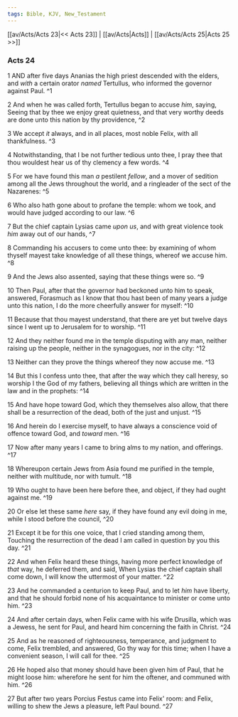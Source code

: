 ```yaml
---
tags: Bible, KJV, New_Testament
---
```


[[av/Acts/Acts 23|<< Acts 23]] | [[av/Acts|Acts]] | [[av/Acts/Acts 25|Acts 25 >>]]

### Acts 24

1 AND after five days Ananias the high priest descended with the elders, and _with_ a certain orator _named_ Tertullus, who informed the governor against Paul. ^1

2 And when he was called forth, Tertullus began to accuse _him_, saying, Seeing that by thee we enjoy great quietness, and that very worthy deeds are done unto this nation by thy providence, ^2

3 We accept _it_ always, and in all places, most noble Felix, with all thankfulness. ^3

4 Notwithstanding, that I be not further tedious unto thee, I pray thee that thou wouldest hear us of thy clemency a few words. ^4

5 For we have found this man _a_ pestilent _fellow_, and a mover of sedition among all the Jews throughout the world, and a ringleader of the sect of the Nazarenes: ^5

6 Who also hath gone about to profane the temple: whom we took, and would have judged according to our law. ^6

7 But the chief captain Lysias came _upon_ _us_, and with great violence took _him_ away out of our hands, ^7

8 Commanding his accusers to come unto thee: by examining of whom thyself mayest take knowledge of all these things, whereof we accuse him. ^8

9 And the Jews also assented, saying that these things were so. ^9

10 Then Paul, after that the governor had beckoned unto him to speak, answered, Forasmuch as I know that thou hast been of many years a judge unto this nation, I do the more cheerfully answer for myself: ^10

11 Because that thou mayest understand, that there are yet but twelve days since I went up to Jerusalem for to worship. ^11

12 And they neither found me in the temple disputing with any man, neither raising up the people, neither in the synagogues, nor in the city: ^12

13 Neither can they prove the things whereof they now accuse me. ^13

14 But this I confess unto thee, that after the way which they call heresy, so worship I the God of my fathers, believing all things which are written in the law and in the prophets: ^14

15 And have hope toward God, which they themselves also allow, that there shall be a resurrection of the dead, both of the just and unjust. ^15

16 And herein do I exercise myself, to have always a conscience void of offence toward God, and _toward_ men. ^16

17 Now after many years I came to bring alms to my nation, and offerings. ^17

18 Whereupon certain Jews from Asia found me purified in the temple, neither with multitude, nor with tumult. ^18

19 Who ought to have been here before thee, and object, if they had ought against me. ^19

20 Or else let these same _here_ say, if they have found any evil doing in me, while I stood before the council, ^20

21 Except it be for this one voice, that I cried standing among them, Touching the resurrection of the dead I am called in question by you this day. ^21

22 And when Felix heard these things, having more perfect knowledge of _that_ way, he deferred them, and said, When Lysias the chief captain shall come down, I will know the uttermost of your matter. ^22

23 And he commanded a centurion to keep Paul, and to let _him_ have liberty, and that he should forbid none of his acquaintance to minister or come unto him. ^23

24 And after certain days, when Felix came with his wife Drusilla, which was a Jewess, he sent for Paul, and heard him concerning the faith in Christ. ^24

25 And as he reasoned of righteousness, temperance, and judgment to come, Felix trembled, and answered, Go thy way for this time; when I have a convenient season, I will call for thee. ^25

26 He hoped also that money should have been given him of Paul, that he might loose him: wherefore he sent for him the oftener, and communed with him. ^26

27 But after two years Porcius Festus came into Felix' room: and Felix, willing to shew the Jews a pleasure, left Paul bound. ^27
